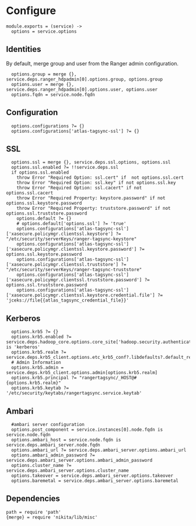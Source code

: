 
# Configure

    module.exports = (service) ->
      options = service.options

## Identities

By default, merge group and user from the Ranger admin configuration.

      options.group = merge {}, service.deps.ranger_hdpadmin[0].options.group, options.group
      options.user = merge {}, service.deps.ranger_hdpadmin[0].options.user, options.user
      options.fqdn = service.node.fqdn

## Configuration

      options.configurations ?= {}
      options.configurations['atlas-tagsync-ssl'] ?= {}

## SSL

      options.ssl = merge {}, service.deps.ssl.options, options.ssl
      options.ssl.enabled ?= !!service.deps.ssl
      if options.ssl.enabled
        throw Error "Required Option: ssl.cert" if  not options.ssl.cert
        throw Error "Required Option: ssl.key" if not options.ssl.key
        throw Error "Required Option: ssl.cacert" if not options.ssl.cacert
        throw Error "Required Property: keystore.password" if not options.ssl.keystore.password
        throw Error "Required Property: truststore.password" if not options.ssl.truststore.password
        options.default ?= {}
        # options.default['options.ssl'] ?= 'true'
        options.configurations['atlas-tagsync-ssl']['xasecure.policymgr.clientssl.keystore'] ?= "/etc/security/serverKeys/ranger-tagsync-keystore"
        options.configurations['atlas-tagsync-ssl']['xasecure.policymgr.clientssl.keystore.password'] ?= options.ssl.keystore.password
        options.configurations['atlas-tagsync-ssl']['xasecure.policymgr.clientssl.truststore'] ?= "/etc/security/serverKeys/ranger-tagsync-truststore"
        options.configurations['atlas-tagsync-ssl']['xasecure.policymgr.clientssl.truststore.password'] ?= options.ssl.truststore.password
        options.configurations['atlas-tagsync-ssl']['xasecure.policymgr.clientssl.keystore.credential.file'] ?= 'jceks://file{{atlas_tagsync_credential_file}}'

## Kerberos

      options.krb5 ?= {}
      options.krb5.enabled ?= service.deps.hadoop_core.options.core_site['hadoop.security.authentication'] is 'kerberos'
      options.krb5.realm ?= service.deps.krb5_client.options.etc_krb5_conf?.libdefaults?.default_realm
      # Admin Information
      options.krb5.admin = service.deps.krb5_client.options.admin[options.krb5.realm]
      options.krb5.principal ?= "rangertagsync/_HOST@#{options.krb5.realm}"
      options.krb5.keytab ?= '/etc/security/keytabs/rangertagsync.service.keytab'

## Ambari

      #ambari server configuration
      options.post_component = service.instances[0].node.fqdn is service.node.fqdn
      options.ambari_host = service.node.fqdn is service.deps.ambari_server.node.fqdn
      options.ambari_url ?= service.deps.ambari_server.options.ambari_url
      options.ambari_admin_password ?= service.deps.ambari_server.options.ambari_admin_password
      options.cluster_name ?= service.deps.ambari_server.options.cluster_name
      options.takeover = service.deps.ambari_server.options.takeover
      options.baremetal = service.deps.ambari_server.options.baremetal

## Dependencies

    path = require 'path'
    {merge} = require 'nikita/lib/misc'

